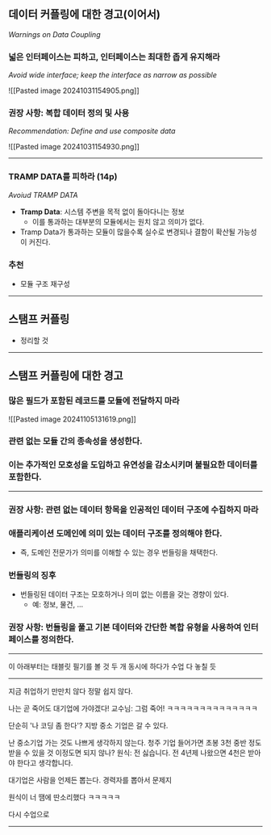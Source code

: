 ## 데이터 커플링에 대한 경고(이어서)
*Warnings on Data Coupling*
### 넓은 인터페이스는 피하고, 인터페이스는 최대한 좁게 유지해라
*Avoid wide interface; keep the interface as narrow as possible*

![[Pasted image 20241031154905.png]]


### 권장 사항: 복합 데이터 정의 및 사용
*Recommendation: Define and use composite data*

![[Pasted image 20241031154930.png]]

---
### TRAMP DATA를 피하라 (14p)
*Avoiud TRAMP DATA*
- **Tramp Data**: 시스템 주변을 목적 없이 돌아다니는 정보
	- 이를 통과하는 대부분의 모듈에서는 원치 않고 의미가 없다.
- Tramp Data가 통과하는 모듈이 많을수록 실수로 변경되나 결함이 확산될 가능성이 커진다.

### 추천
- 모듈 구조 재구성

---
## 스탬프 커플링
- 정리할 것


---
## 스탬프 커플링에 대한 경고
### 많은 필드가 포함된 레코드를 모듈에 전달하지 마라
![[Pasted image 20241105131619.png]]

### 관련 없는 모듈 간의 종속성을 생성한다.

### 이는 추가적인 모호성을 도입하고 유연성을 감소시키며 불필요한 데이터를 포함한다.

---
### 권장 사항: 관련 없는 데이터 항목을 인공적인 데이터 구조에 수집하지 마라

### 애플리케이션 도메인에 의미 있는 데이터 구조를 정의해야 한다. 
- 즉, 도메인 전문가가 의미를 이해할 수 있는 경우 번들링을 채택한다.

### 번들링의 징후
- 번들링된 데이터 구조는 모호하거나 의미 없는 이름을 갖는 경향이 있다. 
	- 예: 정보, 물건, ...

### 권장 사항: 번들링을 풀고 기본 데이터와 간단한 복합 유형을 사용하여 인터페이스를 정의한다.

---
이 아래부터는 태블릿 필기를 볼 것
두 개 동시에 하다가 수업 다 놓칠 듯


---
지금 취업하기 만만치 않다
정말 쉽지 않다.

나는 곧 죽어도 대기업에 가야겠다!
교수님: 그럼 죽어!
ㅋㅋㅋㅋㅋㅋㅋㅋㅋㅋㅋㅋㅋㅋ

단순히 '나 코딩 좀 한다'?
지방 중소 기업은 갈 수 있다.

난 중소기업 가는 것도 나쁘게 생각하지 않는다.
청주 기업 들어가면 초봉 3천 중반 정도 받을 수 있을 것
이정도면 되지 않나?
원식: 전 싫습니다. 전 4년제 나왔으면 4천은 받아야 한다고 생각합니다.

대기업은 사람을 언제든 뽑는다.
경력자를 뽑아서 문제지

원식이 너 땜에 딴소리했다 ㅋㅋㅋㅋㅋ

다시 수업으로

---



